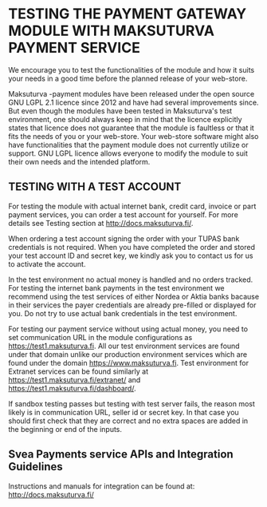 ﻿TESTING THE PAYMENT GATEWAY MODULE WITH MAKSUTURVA PAYMENT SERVICE
==========================================================
We encourage you to test the functionalities of the module and how it suits your needs in a good time before the 
planned release of your web-store. 

Maksuturva -payment modules have been released under the open source GNU LGPL 2.1 licence since 2012 and have had 
several improvements since. But even though the modules have been tested in Maksuturva's test environment, one should 
always keep in mind that the licence explicitly states that licence does not guarantee that the module is faultless 
or that it fits the needs of you or your web-store. Your web-store software might also have functionalities that the 
payment module does not currently utilize or support. GNU LGPL licence allows everyone to modify the module to 
suit their own needs and the intended platform.

TESTING WITH A TEST ACCOUNT
---------------------------
For testing the module with actual internet bank, credit card, invoice or part payment services, you can order a 
test account for yourself. For more details see Testing section at http://docs.maksuturva.fi/.

When ordering a test account signing the order with your TUPAS bank credentials is not required. When you have 
completed the order and stored your test account ID and secret key, we kindly ask you to contact us for us to 
activate the account.

In the test environment no actual money is handled and no orders tracked. For testing the internet bank payments in 
the test environment we recommend using the test services of either Nordea or Aktia banks bacause in their services 
the payer credentials are already pre-filled or displayed for you. Do not try to use actual bank credentials in the 
test environment.

For testing our payment service without using actual money, you need to set communication URL in the module 
configurations as https://test1.maksuturva.fi. All our test environment services are found under that domain 
unlike our production environment services which are found under the domain https://www.maksuturva.fi. 
Test environment for Extranet services can be found similarly at https://test1.maksuturva.fi/extranet/ and https://test1.maksuturva.fi/dashboard/.

If sandbox testing passes but testing with test server fails, the reason most likely is in communication URL, 
seller id or secret key. In that case you should first check that they are correct and no extra spaces are added 
in the beginning or end of the inputs.


Svea Payments service APIs and Integration Guidelines
-------------------------------
Instructions and manuals for integration can be found at:  
http://docs.maksuturva.fi/



